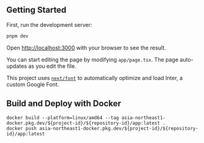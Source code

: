 ## Getting Started

First, run the development server:

```bash
pnpm dev
```

Open [http://localhost:3000](http://localhost:3000) with your browser to see the result.

You can start editing the page by modifying `app/page.tsx`. The page auto-updates as you edit the file.

This project uses [`next/font`](https://nextjs.org/docs/basic-features/font-optimization) to automatically optimize and load Inter, a custom Google Font.

## Build and Deploy with Docker

```shell
docker build --platform=linux/amd64 --tag asia-northeast1-docker.pkg.dev/${project-id}/${repository-id}/app:latest .
docker push asia-northeast1-docker.pkg.dev/${project-id}/${repository-id}/app:latest
```
